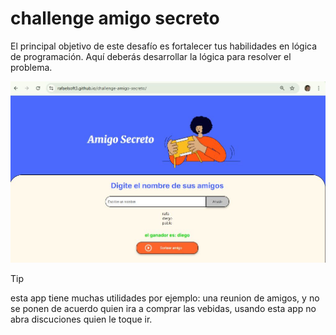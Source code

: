 # challenge amigo secreto
El principal objetivo de este desafío es fortalecer tus habilidades en lógica de programación. Aquí deberás desarrollar la lógica para resolver el problema.

![alt text](./assets/capamigosecreto.JPG)

>[!tip]
>esta app tiene muchas utilidades por ejemplo: una reunion de amigos, y no se ponen de acuerdo quien ira a comprar las vebidas, usando esta app no abra discuciones quien le toque ir.
